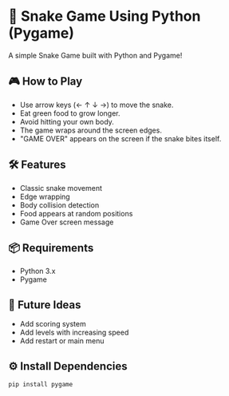 # 🐍 Snake Game Using Python (Pygame)

A simple Snake Game built with Python and Pygame!

## 🎮 How to Play

- Use arrow keys (← ↑ ↓ →) to move the snake.
- Eat green food to grow longer.
- Avoid hitting your own body.
- The game wraps around the screen edges.
- "GAME OVER" appears on the screen if the snake bites itself.

## 🛠 Features

- Classic snake movement
- Edge wrapping
- Body collision detection
- Food appears at random positions
- Game Over screen message

## 📦 Requirements

- Python 3.x
- Pygame

## 🌟 Future Ideas

- Add scoring system
- Add levels with increasing speed
- Add restart or main menu

## ⚙️ Install Dependencies

```bash
pip install pygame
```
